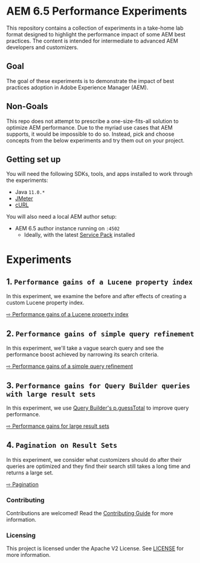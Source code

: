 # AEM 6.5 Performance Experiments

This repository contains a collection of experiments in a take-home lab format designed to highlight the performance impact of some AEM best practices. The content is intended for intermediate to advanced AEM developers and customizers.

## Goal

The goal of these experiments is to demonstrate the impact of best practices adoption in Adobe Experience Manager (AEM).

## Non-Goals

This repo does not attempt to prescribe a one-size-fits-all solution to optimize AEM performance. Due to the myriad use cases that AEM supports, it would be impossible to do so. Instead, pick and choose concepts from the below experiments and try them out on your project.

## Getting set up

You will need the following SDKs, tools, and apps installed to work through the experiments:

- Java `11.0.*`
- [JMeter](https://jmeter.apache.org/)
- [cURL](https://curl.haxx.se/)

You will also need a local AEM author setup:

- AEM 6.5 author instance running on `:4502`
  - Ideally, with the latest [Service Pack](https://docs.adobe.com/content/help/en/experience-manager-65/release-notes/service-pack/sp-release-notes.html) installed

# Experiments

## 1. `Performance gains of a Lucene property index`

In this experiment, we examine the before and after effects of creating a custom Lucene property index.

[⇨ Performance gains of a Lucene property index](experiments/lucene-property-index)

## 2. `Performance gains of simple query refinement`

In this experiment, we'll take a vague search query and see the performance boost achieved by narrowing its search criteria.

[⇨ Performance gains of a simple query refinement](experiments/query-refinement)

## 3. `Performance gains for Query Builder queries with large result sets`

In this experiment, we use [Query Builder's p.guessTotal](https://docs.adobe.com/content/help/en/experience-manager-65/developing/platform/query-builder/querybuilder-predicate-reference.html#root) to improve query performance. 

[⇨ Performance gains for large result sets](experiments/large-result-sets)

## 4. `Pagination on Result Sets`

In this experiment, we consider what customizers should do after their queries are optimized and they find their
search still takes a long time and returns a large set. 

[⇨ Pagination](experiments/pagination)

### Contributing

Contributions are welcomed! Read the [Contributing Guide](./.github/CONTRIBUTING.md) for more information.

### Licensing

This project is licensed under the Apache V2 License. See [LICENSE](LICENSE) for more information.
